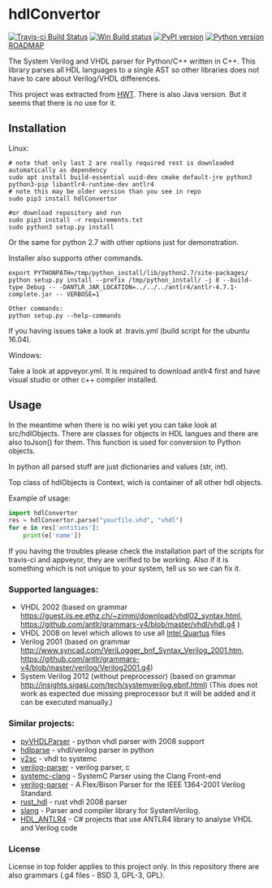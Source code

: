 # hdlConvertor
[![Travis-ci Build Status](https://travis-ci.org/Nic30/hdlConvertor.png?branch=master)](https://travis-ci.org/Nic30/hdlConvertor)
[![Win Build status](https://ci.appveyor.com/api/projects/status/e3cvi3ig5y4vni7e?svg=true)](https://ci.appveyor.com/project/nic30/hdlconvertor)
[![PyPI version](https://badge.fury.io/py/hdlConvertor.svg)](http://badge.fury.io/py/hdlConvertor)
[![Python version](https://img.shields.io/pypi/pyversions/hdlConvertor.svg)](https://img.shields.io/pypi/pyversions/hdlConvertor.svg)
[ROADMAP](https://drive.google.com/file/d/1zyegLIf7VaBRyb-ED5vgOMmHzW4SRZLp/view?usp=sharing)


The System Verilog and VHDL parser for Python/C++ written in C++. This library parses all HDL languages to a single AST so other libraries does not have to care about Verilog/VHDL differences.

This project was extracted from [HWT](https://github.com/Nic30/hwt).
There is also Java version. But it seems that there is no use for it.


## Installation
Linux:
```
# note that only last 2 are really required rest is downloaded automatically as dependency
sudo apt install build-essential uuid-dev cmake default-jre python3 python3-pip libantlr4-runtime-dev antlr4
# note this may be older version than you see in repo
sudo pip3 install hdlConvertor

#or download repository and run
sudo pip3 install -r requirements.txt
sudo python3 setup.py install
```
Or the same for python 2.7 with other options just for demonstration.

Installer also supports other commands.
```
export PYTHONPATH=/tmp/python_install/lib/python2.7/site-packages/
python setup.py install --prefix /tmp/python_install/ -j 8 --build-type Debug -- -DANTLR_JAR_LOCATION=../../../antlr4/antlr-4.7.1-complete.jar -- VERBOSE=1

Other commands:
python setup.py --help-commands
```

If you having issues take a look at .travis.yml (build script for the ubuntu 16.04).

Windows:

Take a look at appveyor.yml. It is required to download antlr4 first and have visual studio or other c++ compiler installed.



## Usage
In the meantime when there is no wiki yet you can take look at src/hdlObjects.
There are classes for objects in HDL langues and there are also toJson() for them.
This function is used for conversion to Python objects.

In python all parsed stuff are just dictionaries and values (str, int).

Top class of hdlObjects is Context, wich is container of all other hdl objects.


Example of usage:
```python
import hdlConvertor
res = hdlConvertor.parse("yourfile.vhd", "vhdl")
for e in res['entities']:
    print(e['name'])

```

If you having the troubles please check the installation part of the scripts for travis-ci and appveyor, they are verified to be working.
Also if it is something which is not unique to your system, tell us so we can fix it.


### Supported languages:

* VHDL 2002 (based on grammar https://guest.iis.ee.ethz.ch/~zimmi/download/vhdl02_syntax.html, https://github.com/antlr/grammars-v4/blob/master/vhdl/vhdl.g4 )
* VHDL 2008 on level which allows to use all [Intel Quartus](https://www.intel.co.uk/content/www/uk/en/software/programmable/quartus-prime/download.html) files
* Verilog 2001 (based on grammar http://www.syncad.com/VeriLogger_bnf_Syntax_Verilog_2001.htm, https://github.com/antlr/grammars-v4/blob/master/verilog/Verilog2001.g4)
* System Verilog 2012 (without preprocessor) (based on grammar http://insights.sigasi.com/tech/systemverilog.ebnf.html) (This does not work as expected due missing preprocessor but it will be added and it can be executed manually.)


### Similar projects:

* [pyVHDLParser](https://github.com/Paebbels/pyVHDLParser) - python vhdl parser with 2008 support
* [hdlparse](https://github.com/kevinpt/hdlparse/) - vhdl/verilog parser in python
* [v2sc](https://github.com/denisgav/v2sc) - vhdl to systemc
* [verilog-parser](https://github.com/ben-marshall/verilog-parser) - verilog parser, c
* [systemc-clang](https://github.com/anikau31/systemc-clang) - SystemC Parser using the Clang Front-end
* [verilog-parser](https://github.com/ben-marshall/verilog-parser) - A Flex/Bison Parser for the IEEE 1364-2001 Verilog Standard.
* [rust_hdl](https://github.com/kraigher/rust_hdl) - rust vhdl 2008 parser
* [slang](https://github.com/MikePopoloski/slang) - Parser and compiler library for SystemVerilog.
* [HDL_ANTLR4](https://github.com/denisgav/HDL_ANTLR4) - C# projects that use ANTLR4 library to analyse VHDL and Verilog code


### License

License in top folder applies to this project only.
In this repository there are also grammars (.g4 files - BSD 3, GPL-3, GPL).
